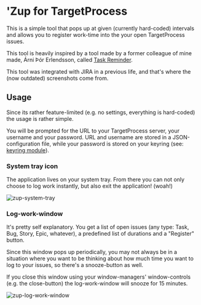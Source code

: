 # 'Zup for TargetProcess

This is a simple tool that pops up at given (currently hard-coded) intervals and allows
you to register work-time into the your open TargetProcess issues.

This tool is heavily inspired by a tool made by a former colleague of mine made, 
Árni Þór Erlendsson, called [Task Reminder](http://www.sneddy.com/taskreminder/).

This tool was integrated with JIRA in a previous life, and that's where the (now outdated)
screenshots come from.

## Usage

Since its rather feature-limited (e.g. no settings, everything is hard-coded) the usage
is rather simple.

You will be prompted for the URL to your TargetProcess server, your username and your password.
URL and username are stored in a JSON-configuration file, while your password is stored
on your keyring (see: [keyring module](https://pypi.org/project/keyring/)).

### System tray icon

The application lives on your system tray. From there you can not only choose to log work
instantly, but also exit the application! (woah!)

![zup-system-tray](https://user-images.githubusercontent.com/7012064/74829257-ef718d80-5310-11ea-95ba-7baadc3d7e31.png)

### Log-work-window

It's pretty self explanatory. You get a list of open issues (any type: Task, Bug, Story,
Epic, whatever), a predefined list of durations and a "Register" button.

Since this window pops up periodically, you may not always be in a situation where you
want to be thinking about how much time you want to log to your issues, so there's a
snooze-button as well.

If you close this window using your window-managers' window-controls (e.g. the close-button)
the log-work-window will snooze for 15 minutes.

![zup-log-work-window](https://user-images.githubusercontent.com/7012064/74829251-ec769d00-5310-11ea-9068-d08425eff4a9.png)

